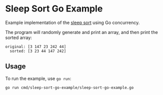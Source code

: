 # Sleep Sort Go Example

Example implementation of the [sleep sort][sleep-sort] using Go concurrency.

The program will randomly generate and print an array, and then print the sorted array:

```
original: [3 147 23 242 44]
  sorted: [3 23 44 147 242]
```

## Usage

To run the example, use `go run`:

```sh
go run cmd/sleep-sort-go-example/sleep-sort-go-example.go
```

[sleep-sort]: https://rosettacode.org/wiki/Sorting_algorithms/Sleep_sort
